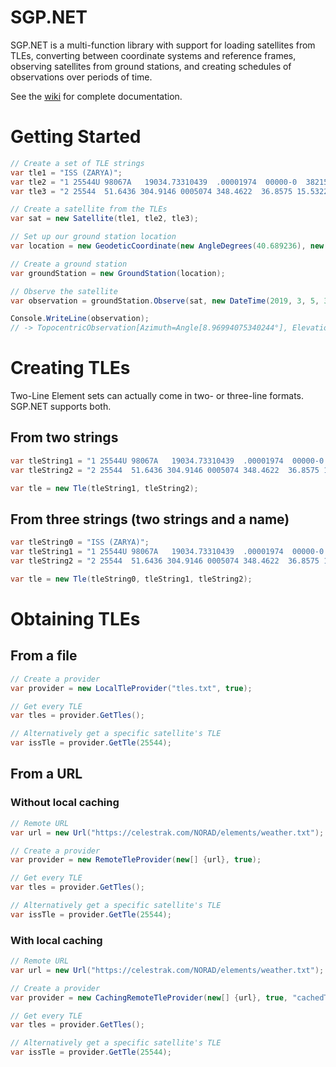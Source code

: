 # SGP.NET
SGP.NET is a multi-function library with support for loading satellites from TLEs, converting between coordinate systems and reference frames, observing satellites from ground stations, and creating schedules of observations over periods of time.

See the [wiki](https://github.com/parzivail/SGP.NET/wiki) for complete documentation.

# Getting Started
```csharp
// Create a set of TLE strings
var tle1 = "ISS (ZARYA)";
var tle2 = "1 25544U 98067A   19034.73310439  .00001974  00000-0  38215-4 0  9991";
var tle3 = "2 25544  51.6436 304.9146 0005074 348.4622  36.8575 15.53228055154526";

// Create a satellite from the TLEs
var sat = new Satellite(tle1, tle2, tle3);

// Set up our ground station location
var location = new GeodeticCoordinate(new AngleDegrees(40.689236), new AngleDegrees(-74.044563), 0);

// Create a ground station
var groundStation = new GroundStation(location);

// Observe the satellite
var observation = groundStation.Observe(sat, new DateTime(2019, 3, 5, 3, 45, 12, DateTimeKind.Utc));

Console.WriteLine(observation);
// -> TopocentricObservation[Azimuth=Angle[8.96994075340244°], Elevation=Angle[-55.0905825958146°], Range=10962.2688992742km, RangeRate=0km/s]
```

# Creating TLEs
Two-Line Element sets can actually come in two- or three-line formats. SGP.NET supports both.
## From two strings
```csharp
var tleString1 = "1 25544U 98067A   19034.73310439  .00001974  00000-0  38215-4 0  9991";
var tleString2 = "2 25544  51.6436 304.9146 0005074 348.4622  36.8575 15.53228055154526";

var tle = new Tle(tleString1, tleString2);
```
## From three strings (two strings and a name)
```csharp
var tleString0 = "ISS (ZARYA)";
var tleString1 = "1 25544U 98067A   19034.73310439  .00001974  00000-0  38215-4 0  9991";
var tleString2 = "2 25544  51.6436 304.9146 0005074 348.4622  36.8575 15.53228055154526";

var tle = new Tle(tleString0, tleString1, tleString2);
```

# Obtaining TLEs
## From a file
```csharp
// Create a provider
var provider = new LocalTleProvider("tles.txt", true);

// Get every TLE
var tles = provider.GetTles();

// Alternatively get a specific satellite's TLE
var issTle = provider.GetTle(25544);
```
## From a URL
### Without local caching
```csharp
// Remote URL
var url = new Url("https://celestrak.com/NORAD/elements/weather.txt");

// Create a provider
var provider = new RemoteTleProvider(new[] {url}, true);

// Get every TLE
var tles = provider.GetTles();

// Alternatively get a specific satellite's TLE
var issTle = provider.GetTle(25544);
```
### With local caching
```csharp
// Remote URL
var url = new Url("https://celestrak.com/NORAD/elements/weather.txt");

// Create a provider
var provider = new CachingRemoteTleProvider(new[] {url}, true, "cachedTles.txt");

// Get every TLE
var tles = provider.GetTles();

// Alternatively get a specific satellite's TLE
var issTle = provider.GetTle(25544);
```